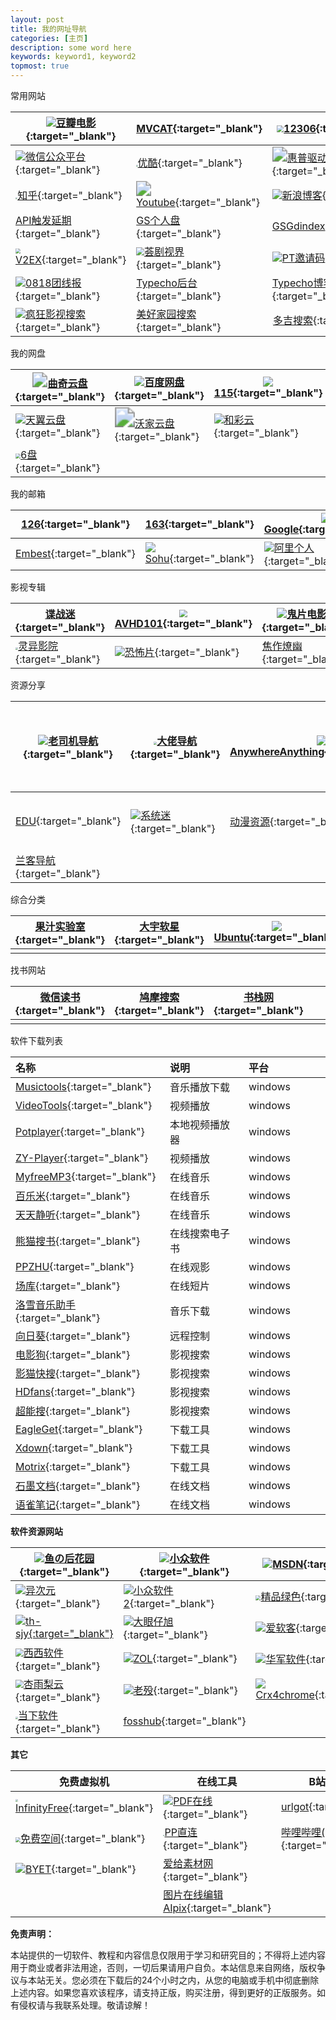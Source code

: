 ```yaml
---
layout: post
title: 我的网址导航
categories: [主页]
description: some word here
keywords: keyword1, keyword2
topmost: true
---
```



常用网站

| ![](https://img9.doubanio.com/favicon.ico)[豆瓣电影](https://movie.douban.com/){:target="_blank"} | <img src="http://www.mvcat.com/img/logo_appicon.png" style="zoom:3%;" />[MVCAT](http://www.mvcat.com/){:target="_blank"} | <img src="https://www.12306.cn/index/images/favicon.ico" style="zoom:70%;" />[12306](https://www.12306.cn/index/){:target="_blank"} | ![](https://www.qiuw.com/favicon.ico)[乒乓球直播间](https://www.qiuw.com/tv/71215.html){:target="_blank"} | <img src="https://zh.wikipedia.org/static/favicon/wikipedia.ico" style="zoom:80%;" />[维基百科](https://zh.wikipedia.org/wiki/Wikipedia:%E9%A6%96%E9%A1%B5){:target="_blank"} | ![](https://res.wx.qq.com/a/wx_fed/assets/res/NTI4MWU5.ico)[微信网页版](https://wx.qq.com/){:target="_blank"} |
| ------------------------------------------------------------ | ------------------------------------------------------------ | ------------------------------------------------------------ | :----------------------------------------------------------: | ------------------------------------------------------------ | ------------------------------------------------------------ |
| ![](https://res.wx.qq.com/a/wx_fed/assets/res/NTI4MWU5.ico)[微信公众平台](https://mp.weixin.qq.com/cgi-bin/loginpage){:target="_blank"} | <img src="https://img.alicdn.com/tfs/TB1WeJ9Xrj1gK0jSZFuXXcrHpXa-195-195.png" style="zoom: 15%;" />[优酷](https://www.youku.com/){:target="_blank"} | <img src="https://support.hp.com/hp-portal-theme-static/themes/Portal8.0/images/favicon.ico" style="zoom: 150%;" />[惠普驱动](https://support.hp.com/cn-zh/drivers){:target="_blank"} | <img src="https://docs.microsoft.com/en-us/media/logos/logo-ms-social.png" style="zoom: 10%;" />[Azure Sphere文档](https://docs.microsoft.com/zh-cn/azure-sphere/){:target="_blank"} | ![](https://www.google.com.hk/favicon.ico)[谷歌](https://www.google.com.hk/){:target="_blank"} | ![](https://www.google.com/images/icons/product/chrome_web_store-32.png)[Chrome 商店](https://chrome.google.com/webstore/category/extensions?hl=zh-CN){:target="_blank"} |
| <img src="https://static.zhihu.com/heifetz/assets/apple-touch-icon-152.67c7b278.png" style="zoom: 20%;" />[知乎](https://www.zhihu.com/){:target="_blank"} | <img src="https://s.ytimg.com/yts/img/favicon-vfl8qSV2F.ico" style="zoom:150%;" />[Youtube](https://www.youtube.com/){:target="_blank"} | ![](http://blog.sina.com.cn/favicon.ico)[新浪博客](http://blog.sina.com.cn/wardenwang){:target="_blank"} | <img src="https://dash.cloudflare.com/favicon.ico" style="zoom:50%;" />[Cloudflare](https://dash.cloudflare.com/login){:target="_blank"} | [Gdindex](https://gdindex.warden22.workers.dev/){:target="_blank"} | [Oneindex_FODI](https://wwshare.top/myonedrive/){:target="_blank"} |
| [API触发延期](http://warden.epizy.com/){:target="_blank"}    | [GS个人盘](https://gspersonal.warden22.workers.dev/){:target="_blank"} | [GSGdindex](https://mygsgddrive.warden22.workers.dev/){:target="_blank"} | [E5续订后台](https://e5.qyi.io/user/home){:target="_blank"}  | [E5 API oneindex](http://e5new.epizy.com/){:target="_blank"} | <img src="https://www.microsoft.com/favicon.ico" style="zoom: 20%;" />[365后台登录](https://portal.office.com/AdminPortal/Home){:target="_blank"} |
| <img src="https://v2ex.com/static/img/icon_rayps_64.png" style="zoom:50%;" />[V2EX](https://v2ex.com/){:target="_blank"} | <img src="http://www.telesj.com/favicon.ico" style="zoom:80%;" />[荟剧视界](http://www.telesj.com/forum.php){:target="_blank"} | ![](http://www.ptyqm.com/favicon.ico)[PT邀请码](http://www.ptyqm.com/){:target="_blank"} | ![](http://www.itjiaocheng.com/favicon.ico)[IT教程网](http://www.itjiaocheng.com/user/){:target="_blank"} | <img src="https://www.hdsky.net/favicon.ico" style="zoom: 50%;" />[HDSKY](https://www.hdsky.net/){:target="_blank"} | ![](https://cdn2.jianshu.io/assets/favicons/favicon-e743bfb1821442341c3ab15bdbe804f7ad97676bd07a770ccc9483473aa76f06.ico)[简书](https://www.jianshu.com/sign_in){:target="_blank"} |
| ![](http://www.0818tuan.com/favicon.ico)[0818团线报](http://www.0818tuan.com/){:target="_blank"} | [Typecho后台](http://warden22.byethost4.com/admin/welcome.php){:target="_blank"} | [Typecho博客](http://warden22.byethost4.com/index.php){:target="_blank"} | <img src="https://u.15bus.com/2020/02/drive-hd-icon-150x150.png" style="zoom: 25%;" />[U-File](https://u-file.cn/){:target="_blank"} | ![](https://cloud.tencent.com/favicon.ico?t=201902181234)[腾讯云](https://cloud.tencent.com/){:target="_blank"} | <img src="https://baike.baidu.com/favicon.ico" style="zoom:50%;" />[百度百科](https://baike.baidu.com/){:target="_blank"} |
| ![](https://cdn.jsdelivr.net/gh/txxxjs/fk/ifkdy/2020-03-16/favicon.ico)[疯狂影视搜索](http://ifkdy.com/){:target="_blank"} | [美好家园搜索](https://www.gn168.com/){:target="_blank"}     | <img src="https://www.dogedoge.com/assets/doge_ico.png" style="zoom:8%;" />[多吉搜索](https://www.dogedoge.com/){:target="_blank"} |                                                              |                                                              |                                                              |

我的网盘

| <img src="https://quqi.com/assets/img/favicon.ico" style="zoom:150%;" />[曲奇云盘](https://quqi.com/){:target="_blank"} | ![](https://pan.baidu.com/box-static/disk-system/images/favicon.ico)[百度网盘](https://pan.baidu.com/){:target="_blank"} | ![](https://115.com/favicon.ico)[115](https://115.com/){:target="_blank"} | ![](https://drive.google.com/favicon.ico)[云端硬盘](https://drive.google.com/drive/my-drive){:target="_blank"} | [白熊云盘](https://pan.baixiongz.com/){:target="_blank"}     | ![](https://pc.woozooo.com/favicon.ico)[蓝奏云](https://pc.woozooo.com/mydisk.php){:target="_blank"} |
| ------------------------------------------------------------ | ------------------------------------------------------------ | ------------------------------------------------------------ | ------------------------------------------------------------ | ------------------------------------------------------------ | ------------------------------------------------------------ |
| ![](https://cloud.189.cn/logo.ico)[天翼云盘](https://cloud.189.cn/main.action){:target="_blank"} | <img src="http://www.wocloud.com.cn/webclient/images/favicon.ico?2016102602" style="zoom: 200%;" />[沃家云盘](http://www.wocloud.com.cn/webclient/wocloud/backupenters.action?c=one){:target="_blank"} | ![](https://caiyun.feixin.10086.cn/favicon.ico)[和彩云](https://caiyun.feixin.10086.cn/portal/index.jsp#myfile){:target="_blank"} | ![](http://own-cloud.cn/favicon.ico)[小麦云盘](http://own-cloud.cn/Home){:target="_blank"} | ![](http://v.own-cloud.cn/favicon.ico)[小麦V+](http://v.own-cloud.cn/Home?path=%2F){:target="_blank"} | ![](https://v2.fangcloud.com/favicon.ico)[亿方云](https://v2.fangcloud.com/apps/files/desktop/files/dept/19175){:target="_blank"} |
| <img src="https://v3-beta.6pan.cn/favicon.ico" style="zoom:50%;" />[6盘](https://v3-beta.6pan.cn/files/all/){:target="_blank"} |                                                              |                                                              |                                                              |                                                              |                                                              |

我的邮箱

| [126](https://mail.126.com/){:target="_blank"}            | [163](https://mail.163.com/){:target="_blank"}               | ![](https://www.google.com/a/mail.ac.id/images/favicon.ico)[Google](https://mail.google.com/){:target="_blank"} | ![](https://ow2.res.office365.com/owalanding/2020.4.15.02/images/favicon.ico?v=4)[outlook](https://outlook.live.com/owa/){:target="_blank"} | ![](https://mail.qq.com/zh_CN/htmledition/images/favicon/qqmail_favicon_16h.png)[QQ](https://mail.qq.com/){:target="_blank"} | ![](https://m0.mail.sina.com.cn/favicon.ico)[sina](https://m0.mail.sina.com.cn/classic/index.php#title=%25E9%2582%25AE%25E7%25AE%25B1%25E9%25A6%2596%25E9%25A1%25B5&action=mailinfo){:target="_blank"} |
| --------------------------------------------------------- | ------------------------------------------------------------ | ------------------------------------------------------------ | ------------------------------------------------------------ | ------------------------------------------------------------ | ------------------------------------------------------------ |
| [Embest](https://mail.embest-tech.com/){:target="_blank"} | ![](https://1cbbb2d148753.cdn.sohucs.com/e0de4a/img/favicon.66dcaa54.ico)[Sohu](https://mail.sohu.com/fe/#/login){:target="_blank"} | ![](https://mail.aliyun.com/static/5899425/images/favicon.ico)[阿里个人](https://mail.aliyun.com/alimail/auth/login?reurl=%2Falimail%2F){:target="_blank"} | <img src="https://webmail30.189.cn/w2/source/img/fav.ico" style="zoom:12%;" />[189](https://webmail30.189.cn/w2/){:target="_blank"} | <img src="https://mail.10086.cn/favicon.ico" style="zoom:150%;" />[139](https://mail.10086.cn/){:target="_blank"} | ![](https://login.yahoo.com/favicon.ico)[Yahoo](https://login.yahoo.com/){:target="_blank"} |

影视专辑

| [谍战迷](http://www.diezhan.me/diezhan/){:target="_blank"}   | <img src="https://bitbucket.org/favicon.ico?v=2" style="zoom:80%;" />[AVHD101](https://bitbucket.org/url101/home/src/master/){:target="_blank"} | ![](http://www.gpmovie.com/favicon.ico)[鬼片电影网](http://www.gpmovie.com/){:target="_blank"} | <img src="https://www.guipianzhijia.com/template/vfed_pc/asset/img/favicon.png" style="zoom:33%;" />[鬼片之家](https://www.guipianzhijia.com/){:target="_blank"} | ![](http://www.2kb000.com/favicon.ico)[恐怖零零零](http://www.2kb000.com/){:target="_blank"} | [青鱼视频](http://www.go898.com/){:target="_blank"} |
| ------------------------------------------------------------ | ------------------------------------------------------------ | ------------------------------------------------------------ | ------------------------------------------------------------ | ------------------------------------------------------------ | --------------------------------------------------- |
| <img src="http://www.lingyi44.com/css/logo.gif" style="zoom:25%;" />[灵异影院](http://www.lingyi44.com/){:target="_blank"} | ![](http://www.vipnoad.com/favicon.ico)[恐怖片](http://www.vipnoad.com/list/9){:target="_blank"} | [焦作燎幽](http://www.lanxu22.com/){:target="_blank"}        | ![](http://t66y.com/favicon.ico)[t66y](http://t66y.com/){:target="_blank"} |                                                              |                                                     |

资源分享

| ![](http://www.giffox.com/images/favicon.ico)[老司机导航](http://www.giffox.com/){:target="_blank"} | <img src="https://dalao.ru/favicon.ico" style="zoom: 33%;" />[大佬导航](https://dalao.ru/){:target="_blank"} | ![](http://lackar.com/aa/favicon.ico)[AnywhereAnything](http://lackar.com/aa/){:target="_blank"} | <img src="https://wangdalao.com/favicon.ico" style="zoom:25%;" />[王大佬](https://wangdalao.com/){:target="_blank"} | [行运设计师](https://www.luckydesigner.space/){:target="_blank"} | ![](https://www.dujin.org/favicon.ico)[缙哥哥博客](https://www.dujin.org/) |
| ------------------------------------------------------------ | ------------------------------------------------------------ | ------------------------------------------------------------ | ------------------------------------------------------------ | ------------------------------------------------------------ | ------------------------------------------------------------ |
| [EDU](https://www.liout.com/){:target="_blank"}              | ![](https://www.xitmi.com/favicon.ico)[系统迷](https://www.xitmi.com/){:target="_blank"} | [动漫资源](https://moedrive.org/){:target="_blank"}          | <img src="https://www.luomapan.com/favicon.ico" style="zoom: 33%;" />[罗马盘](https://www.luomapan.com/){:target="_blank"} | [pmgeek](https://www.pmgeek.com/){:target="_blank"}          | ![](https://wsl.cool/img/favicon.ico)[往生路](https://wsl.cool/) |
| [兰客导航](http://lackk.com/nav/){:target="_blank"}          |                                                              |                                                              |                                                              |                                                              |                                                              |

综合分类

| [果汁实验室](http://guozhivip.com/lab/){:target="_blank"} | [大宇软星](http://www.softstar.net.cn/){:target="_blank"} | ![](https://forum.ubuntu.org.cn/favicon.ico)[Ubuntu](https://forum.ubuntu.org.cn/){:target="_blank"} |      |      |      |
| --------------------------------------------------------- | --------------------------------------------------------- | ------------------------------------------------------------ | ---- | ---- | ---- |
|                                                           |                                                           |                                                              |      |      |      |

找书网站

| [微信读书](https://weread.qq.com/){:target="_blank"} | [鸠摩搜索](https://www.jiumodiary.com/){:target="_blank"} | [书栈网](https://www.bookstack.cn/){:target="_blank"} |      |      |      |
| ---------------------------------------------------- | --------------------------------------------------------- | ----------------------------------------------------- | ---- | ---- | ---- |
|                                                      |                                                           |                                                       |      |      |      |

软件下载列表

| 名称                                                         | 说明           | 平台    |      |      |      |
| :----------------------------------------------------------- | :------------- | :------ | ---- | ---- | ---- |
| [Musictools](http://tool.yijingying.com/musictools/){:target="_blank"} | 音乐播放下载   | windows |      |      |      |
| [VideoTools](http://tool.yijingying.com/videotools){:target="_blank"} | 视频播放       | windows |      |      |      |
| [Potplayer](https://potplayer.org/){:target="_blank"}        | 本地视频播放器 | windows |      |      |      |
| [ZY-Player](https://github.com/Hunlongyu/ZY-Player/releases){:target="_blank"} | 视频播放       | windows |      |      |      |
| [MyfreeMP3](http://tool.liumingye.cn/music/){:target="_blank"} | 在线音乐       | windows |      |      |      |
| [百乐米](https://bailemi.com/){:target="_blank"}             | 在线音乐       | windows |      |      |      |
| [天天静听](http://47.112.23.238/){:target="_blank"}          | 在线音乐       | windows |      |      |      |
| [熊猫搜书](https://ebook.huzerui.com/#/){:target="_blank"}   | 在线搜索电子书 | windows |      |      |      |
| [PPZHU](http://www.ppzhu.vip/){:target="_blank"}             | 在线观影       | windows |      |      |      |
| [场库](https://www.vmovier.com/){:target="_blank"}           | 在线短片       | windows |      |      |      |
| [洛雪音乐助手](https://github.com/lyswhut/lx-music-desktop/releases){:target="_blank"} | 音乐下载       | windows |      |      |      |
| [向日葵](https://sunlogin.oray.com/personal/){:target="_blank"} | 远程控制       | windows |      |      |      |
| [电影狗](http://www.dianyinggou.com/){:target="_blank"}      | 影视搜索       | windows |      |      |      |
| [影猫快搜](http://www.mvcat.com/vsearch/?type=online&word=){:target="_blank"} | 影视搜索       | windows |      |      |      |
| [HDfans](https://hdfans.org/index.php){:target="_blank"}     | 影视搜索       | windows |      |      |      |
| [超能搜](https://www.chaonengso.com/){:target="_blank"}      | 影视搜索       | windows |      |      |      |
| [EagleGet](http://www.eagleget.com/){:target="_blank"}       | 下载工具       | windows |      |      |      |
| [Xdown](https://xdown.org/){:target="_blank"}                | 下载工具       | windows |      |      |      |
| [Motrix](https://motrix.app/){:target="_blank"}              | 下载工具       | windows |      |      |      |
| [石墨文档](https://shimo.im/){:target="_blank"}              | 在线文档       | windows |      |      |      |
| [语雀笔记](https://www.yuque.com/){:target="_blank"}         | 在线文档       | windows |      |      |      |

**软件资源网站**

| ![](https://ssl-static.fishlee.net/favicon.ico)[鱼の后花园](https://www.fishlee.net/){:target="_blank"} | ![](https://love.appinn.com/favicon-32x32.png)[小众软件](https://love.appinn.com/){:target="_blank"} | ![](https://msdn.itellyou.cn/favicon.ico)[MSDN](https://msdn.itellyou.cn/){:target="_blank"} | ![](https://www.52pojie.cn/favicon.ico)[吾爱破解](https://www.52pojie.cn/){:target="_blank"} | ![](https://www.zdfans.com/favicon.ico)[ZD423](https://www.zdfans.com/){:target="_blank"} | ![](http://www.qiuquan.cc/favicon.ico)[Qiuquan](http://www.qiuquan.cc/){:target="_blank"} |
| ------------------------------------------------------------ | ------------------------------------------------------------ | ------------------------------------------------------------ | ------------------------------------------------------------ | ------------------------------------------------------------ | ------------------------------------------------------------ |
| ![](https://cdn.iplaysoft.com/ips/icon/favicon-v1/favicon.ico)[异次元](https://www.iplaysoft.com/){:target="_blank"} | ![](https://img3.appinn.net/static/wp-content/uploads/Appinn-icon-32.jpg)[小众软件2](https://www.appinn.com/){:target="_blank"} | <img src="https://cdn.portablesoft.org/favicon.ico" style="zoom:50%;" />[精品绿色](https://www.portablesoft.org/){:target="_blank"} | ![](http://www.carrotchou.blog/wp-content/uploads/2017/01/cropped-1-32x32.jpg)[胡萝卜周](http://www.carrotchou.blog/){:target="_blank"} | ![](https://www.appcgn.com/favicon.ico)[软件缘](https://www.appcgn.com/){:target="_blank"} | ![](https://www.flighty.cn/favicon.ico)[轻狂志](https://www.flighty.cn/){:target="_blank"} |
| ![](http://www.th-sjy.com/favicon.ico)[th-sjy{:target="_blank"}](http://www.th-sjy.com/) | ![](http://www.dayanzai.me/favicon.ico)[大眼仔旭](http://www.dayanzai.me/){:target="_blank"} | ![](http://www.iruanke.com/favicon.ico)[爱软客](http://www.bokeboke.net/){:target="_blank"} | [风刑软件{:target="_blank"}](https://www.wsf1234.com/)       | ![](http://www.hao123.com/favicon.ico?version=1590546703)[hao123下载](http://soft.hao123.com/){:target="_blank"} | ![](https://www.xiazaiba.com/favicon.ico)[下载吧](https://www.xiazaiba.com/){:target="_blank"} |
| <img src="https://www.cr173.com/favicon.ico" style="zoom:80%;" />[西西软件](https://www.cr173.com/){:target="_blank"} | ![](http://xiazai.zol.com.cn/favicon.ico)[ZOL](http://xiazai.zol.com.cn/){:target="_blank"} | ![](https://www.onlinedown.net/favicon.ico)[华军软件](https://www.onlinedown.net/){:target="_blank"} | ![](http://www.mydrivers.com/favicon.ico)[快科技](http://www.mydrivers.com/){:target="_blank"} | ![](https://soft.shouji.com.cn/favicon.ico)[手机乐园](https://soft.shouji.com.cn/){:target="_blank"} | [远景](http://bbs.pcbeta.com/){:target="_blank"}             |
| <img src="https://www.xyboot.com/wp-content/uploads/2017/09/logoi.png" style="zoom:80%;" />[杏雨梨云](https://www.xyboot.com/){:target="_blank"} | ![](https://www.laomo.me/cdn/img/favicon.ico)[老殁](https://www.mpyit.com/){:target="_blank"} | ![](https://s.crx4chrome.com/favicon.ico)[Crx4chrome](https://www.crx4chrome.com/){:target="_blank"} | ![](https://next.itellyou.cn/favicon.ico)[NEXT](https://next.itellyou.cn/){:target="_blank"} | [落尘之木](https://www.luochenzhimu.com/){:target="_blank"}  | ![](https://static.oschina.net/new-osc/img/favicon.ico)[百灵快传](https://www.oschina.net){:target="_blank"} |
| <img src="http://www.downxia.com/statics/images/logo.jpg" style="zoom:25%;" />[当下软件](http://www.downxia.com/){:target="_blank"} | [fosshub](https://www.fosshub.com/){:target="_blank"}        |                                                              |                                                              |                                                              |                                                              |

**其它**

| 免费虚拟机                                                   | 在线工具                                                     | B站视频解析                                                  | 文件工具                                                     |
| ------------------------------------------------------------ | ------------------------------------------------------------ | ------------------------------------------------------------ | ------------------------------------------------------------ |
| <img src="https://app.infinityfree.net/favicon.ico" style="zoom:25%;" />[InfinityFree](https://app.infinityfree.net/){:target="_blank"} | ![](https://www.ilovepdf.com/img/favicons-pdf/favicon-16x16.png)[PDF在线](https://www.ilovepdf.com/zh-cn){:target="_blank"} | [urlgot](https://v.urlgot.cn/){:target="_blank"}             | [Everything](https://www.voidtools.com/zh-cn/){:target="_blank"} |
| <img src="https://freela.ml/favicon.ico" style="zoom:50%;" />[免费空间](https://freela.ml/){:target="_blank"} | <img src="https://www.ppzhilian.com/statics/icons/favicon.ico" style="zoom:15%;" />[PP直连](https://www.ppzhilian.com/){:target="_blank"} | [哔哩哔哩(bilibili)助手](http://www.cnplugins.com/fuzhu/zuolizuolizhushou/){:target="_blank"} | [iebook](http://www.iebook.cn/){:target="_blank"}            |
| ![](https://byet.host/favicon.ico)[BYET](https://byet.host/){:target="_blank"} | [爱给素材网](http://www.aigei.com/){:target="_blank"}        |                                                              |                                                              |
|                                                              | [图片在线编辑AIpix](https://aipix.net/editor/){:target="_blank"} |                                                              |                                                              |



**免责声明：**

本站提供的一切软件、教程和内容信息仅限用于学习和研究目的；不得将上述内容用于商业或者非法用途，否则，一切后果请用户自负。本站信息来自网络，版权争议与本站无关。您必须在下载后的24个小时之内，从您的电脑或手机中彻底删除上述内容。如果您喜欢该程序，请支持正版，购买注册，得到更好的正版服务。如有侵权请与我联系处理。敬请谅解！